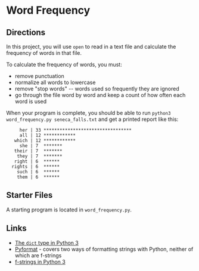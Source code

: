 # Word Frequency

## Directions

In this project, you will use `open` to read in a text file and calculate the frequency of words in that file.

To calculate the frequency of words, you must:

- remove punctuation
- normalize all words to lowercase
- remove "stop words" -- words used so frequently they are ignored
- go through the file word by word and keep a count of how often each word is used

When your program is complete, you should be able to run `python3 word_frequency.py seneca_falls.txt` and get a printed report like this:

```
     her | 33 *********************************
     all | 12 ************
   which | 12 ************
     she | 7  *******
   their | 7  *******
    they | 7  *******
   right | 6  ******
  rights | 6  ******
    such | 6  ******
    them | 6  ******
```

## Starter Files

A starting program is located in `word_frequency.py`.

## Links

* [The `dict` type in Python 3](https://docs.python.org/3/library/stdtypes.html#mapping-types-dict)
* [Pyformat](https://pyformat.info/) - covers two ways of formatting strings with Python, neither of which are f-strings
* [f-strings in Python 3](https://realpython.com/python-f-strings/)
